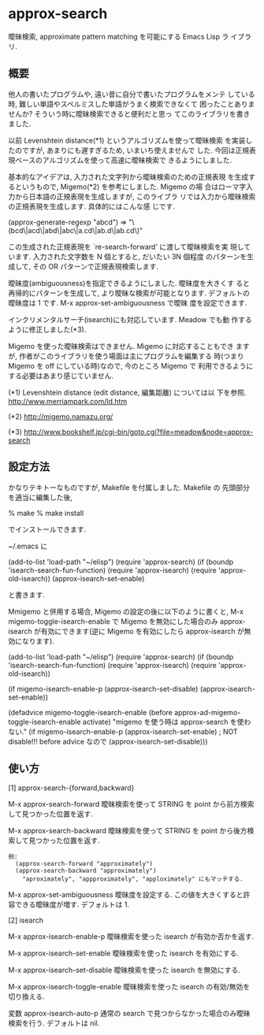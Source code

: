 approx-search
=============

曖昧検索, approximate pattern matching を可能にする Emacs Lisp ラ
イブラリ.


## 概要

他人の書いたプログラムや, 遠い昔に自分で書いたプログラムをメンテ
している時, 難しい単語やスペルミスした単語がうまく検索できなくて
困ったことありませんか? そういう時に曖昧検索できると便利だと思っ
てこのライブラリを書きました.

以前 Levenshtein distance(*1) というアルゴリズムを使って曖昧検索
を実装したのですが, あまりにも遅すぎるため, いまいち使えませんで
した. 今回は正規表現ベースのアルゴリズムを使って高速に曖昧検索で
きるようにしました.

基本的なアイデアは, 入力された文字列から曖昧検索のための正規表現
を生成するというもので, Migemo(*2) を参考にしました. Migemo の場
合はローマ字入力から日本語の正規表現を生成しますが, このライブラ
リでは入力から曖昧検索の正規表現を生成します. 具体的にはこんな感
じです.

  (approx-generate-regexp "abcd")
  => "\\(bcd\\|acd\\|abd\\|abc\\|a.cd\\|ab.d\\|ab.cd\\)"

この生成された正規表現を `re-search-forward' に渡して曖昧検索を実
現しています. 入力された文字数を N 個とすると, だいたい 3N 個程度
のパターンを生成して, その OR パターンで正規表現検索します.

曖昧度(ambiguousness)を指定できるようにしました. 曖昧度を大きくす
ると再帰的にパターンを生成して, より曖昧な検索が可能となります.
デフォルトの曖昧度は 1 です. M-x approx-set-ambiguousness で曖昧
度を設定できます.

インクリメンタルサーチ(isearch)にも対応しています. Meadow でも動
作するように修正しました(*3).

Migemo を使った曖昧検索はできません. Migemo に対応することもでき
ますが, 作者がこのライブラリを使う場面は主にプログラムを編集する
時(つまり Migemo を off にしている時)なので, 今のところ Migemo で
利用できるようにする必要はあまり感じていません.


(*1) Levenshtein distance (edit distance, 編集距離) については以
     下を参照.
     http://www.merriampark.com/ld.htm

(*2) http://migemo.namazu.org/

(*3) http://www.bookshelf.jp/cgi-bin/goto.cgi?file=meadow&node=approx-search


## 設定方法

かなりテキトーなものですが, Makefile を付属しました. Makefile の
先頭部分を適当に編集した後,

  % make
  % make install

でインストールできます.

~/.emacs に

  (add-to-list 'load-path "~/elisp")
  (require 'approx-search)
  (if (boundp 'isearch-search-fun-function)
      (require 'approx-isearch)
    (require 'approx-old-isearch))
  (approx-isearch-set-enable)

と書きます.

Mmigemo と併用する場合, Migemo の設定の後に以下のように書くと,
M-x migemo-toggle-isearch-enable で Migemo を無効にした場合のみ
approx-isearch が有効にできます(逆に Migemo を有効にしたら
approx-isearch が無効になります).

  (add-to-list 'load-path "~/elisp")
  (require 'approx-search)
  (if (boundp 'isearch-search-fun-function)
      (require 'approx-isearch)
    (require 'approx-old-isearch))

  (if migemo-isearch-enable-p
      (approx-isearch-set-disable)
    (approx-isearch-set-enable))

  (defadvice migemo-toggle-isearch-enable (before approx-ad-migemo-toggle-isearch-enable activate)
    "migemo を使う時は approx-search を使わない."
    (if migemo-isearch-enable-p
        (approx-isearch-set-enable) ; NOT disable!!! before advice なので
      (approx-isearch-set-disable)))



## 使い方

[1] approx-search-{forward,backward}

  M-x approx-search-forward
    曖昧検索を使って STRING を point から前方検索して見つかった位置を返す.

  M-x approx-search-backward
    曖昧検索を使って STRING を point から後方検索して見つかった位置を返す.

    例:
      (approx-search-forward "approximately")
      (approx-search-backward "approximately")
        "aproximately", "appproximately", "apploximately" にもマッチする.

  M-x approx-set-ambiguousness
    曖昧度を設定する. この値を大きくすると許容できる曖昧度が増す.
    デフォルトは 1.


[2] isearch

  M-x approx-isearch-enable-p
    曖昧検索を使った isearch が有効か否かを返す.

  M-x approx-isearch-set-enable
    曖昧検索を使った isearch を有効にする.

  M-x approx-isearch-set-disable
    曖昧検索を使った isearch を無効にする.

  M-x approx-isearch-toggle-enable
    曖昧検索を使った isearch の有効/無効を切り換える.

  変数 approx-isearch-auto-p
    通常の search で見つからなかった場合のみ曖昧検索を行う.
    デフォルトは nil.
